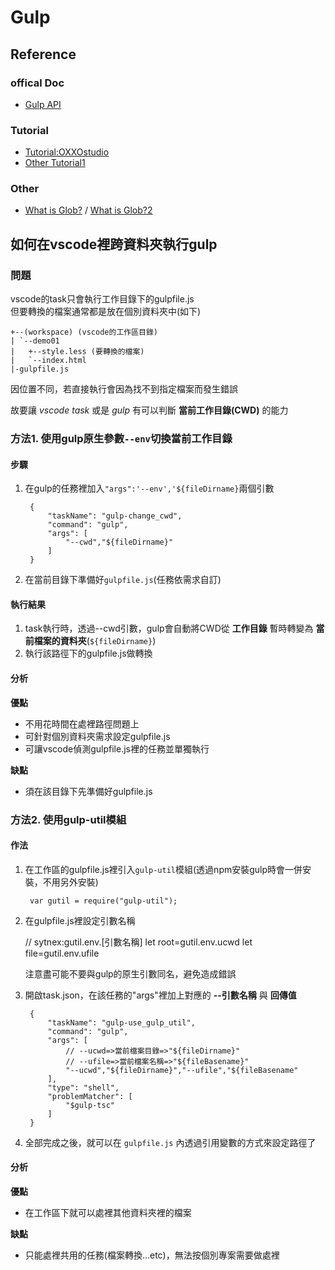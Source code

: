 # Gulp 
## Reference
### offical Doc
* [Gulp API](https://github.com/gulpjs/gulp/blob/master/docs/API.md)
### Tutorial
* [Tutorial:OXXOstudio](http://www.oxxostudio.tw/articles/201503/gulp-install-webserver.html)
* [Other Tutorial1](http://www.ydcss.com/archives/34)
### Other
* [What is Glob?](https://amobiz.github.io/2015/11/14/gulp-glob/)
/  [What is Glob?2](http://www.jianshu.com/p/fbf9871dc47a)


## 如何在vscode裡跨資料夾執行gulp
### 問題
vscode的task只會執行工作目錄下的gulpfile.js       
但要轉換的檔案通常都是放在個別資料夾中(如下)

```
+--(workspace) (vscode的工作區目錄)
| `--demo01 
|   +--style.less (要轉換的檔案)
|   `--index.html
|-gulpfile.js
```

因位置不同，若直接執行會因為找不到指定檔案而發生錯誤

故要讓 _vscode task_ 或是 _gulp_ 有可以判斷 **當前工作目錄(CWD)** 的能力


### 方法1. 使用gulp原生參數`--env`切換當前工作目錄

#### 步驟
1. 在gulp的任務裡加入`"args":'--env','${fileDirname}`兩個引數

        {
            "taskName": "gulp-change_cwd",
            "command": "gulp",
            "args": [
                "--cwd","${fileDirname}"
            ]
        }
2. 在當前目錄下準備好`gulpfile.js`(任務依需求自訂)

#### 執行結果
1. task執行時，透過--cwd引數，gulp會自動將CWD從 **工作目錄** 暫時轉變為 **當前檔案的資料夾**(`${fileDirname}`)
2. 執行該路徑下的gulpfile.js做轉換

#### 分析

**優點**
* 不用花時間在處裡路徑問題上
* 可針對個別資料夾需求設定gulpfile.js
* 可讓vscode偵測gulpfile.js裡的任務並單獨執行

**缺點**
* 須在該目錄下先準備好gulpfile.js


### 方法2. 使用gulp-util模組

#### 作法

1. 在工作區的gulpfile.js裡引入`gulp-util`模組(透過npm安裝gulp時會一併安裝，不用另外安裝)  

        var gutil = require("gulp-util");

1. 在gulpfile.js裡設定引數名稱

    // sytnex:gutil.env.[引數名稱]
    let root=gutil.env.ucwd
    let file=gutil.env.ufile

    注意盡可能不要與gulp的原生引數同名，避免造成錯誤

1. 開啟task.json，在該任務的"args"裡加上對應的 **--引數名稱** 與 **回傳值**

        {
            "taskName": "gulp-use_gulp_util",
            "command": "gulp",
            "args": [
                // --ucwd=>當前檔案目錄=>"${fileDirname}"
                // --ufile=>當前檔案名稱=>"${fileBasename}"
                "--ucwd","${fileDirname}","--ufile","${fileBasename"
            ],
            "type": "shell",
            "problemMatcher": [
                "$gulp-tsc"
            ]
        }

1. 全部完成之後，就可以在 `gulpfile.js` 內透過引用變數的方式來設定路徑了

#### 分析

**優點**
* 在工作區下就可以處裡其他資料夾裡的檔案

**缺點**
* 只能處裡共用的任務(檔案轉換...etc)，無法按個別專案需要做處裡